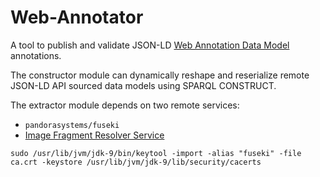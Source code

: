 Web-Annotator
=======

A tool to publish and validate JSON-LD [Web Annotation Data Model](https://www.w3.org/TR/annotation-model/) annotations.

The constructor module can dynamically reshape and reserialize remote JSON-LD API sourced data models using SPARQL CONSTRUCT.

The extractor module depends on two remote services:
* `pandorasystems/fuseki`
* [Image Fragment Resolver Service](https://github.com/ub-leipzig/image-fragment-resolver-service)

 
`sudo /usr/lib/jvm/jdk-9/bin/keytool -import -alias "fuseki" -file ca.crt -keystore /usr/lib/jvm/jdk-9/lib/security/cacerts` 